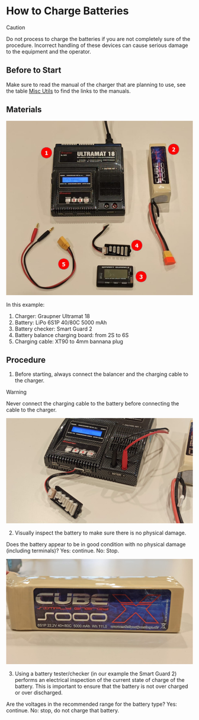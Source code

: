 # How to Charge Batteries

> [!CAUTION]
> Do not process to charge the batteries if you are not completely sure of the procedure. Incorrect handling of these devices can cause serious damage to the equipment and the operator.

## Before to Start

Make sure to read the manual of the charger that are planning to use, see the table [Misc Utils](/#misc-utils) to find the links to the manuals.

## Materials

![charging items](/assets/charging-batteries/items.jpeg)

In this example:
1. Charger: Graupner Ultramat 18
2. Battery: LiPo 6S1P 40/80C 5000 mAh
3. Battery checker: Smart Guard 2
4. Battery balance charging board: from 2S to 6S
5. Charging cable: XT90 to 4mm bannana plug

## Procedure

1. Before starting, always connect the balancer and the charging cable to the charger.

> [!WARNING]
> Never connect the charging cable to the battery before connecting the cable to the charger.

![charging balancer](/assets/charging-batteries/Ultramat-18-balancing.jpeg)

2. Visually inspect the battery to make sure there is no physical damage.

Does the battery appear to be in good condition with no physical damage (including terminals)? Yes: continue. No: Stop.

![charging balancer](/assets/charging-batteries/lipo-example-5000mAh.jpeg)

3. Using a battery tester/checker (in our example the Smart Guard 2) performs an electrical inspection of the current state of charge of the battery. This is important to ensure that the battery is not over charged or over discharged.

Are the voltages in the recommended range for the battery type? Yes: continue. No: stop, do not charge that battery.
